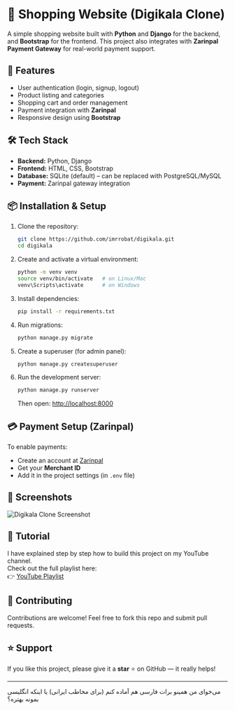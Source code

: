 

# 🛒 Shopping Website (Digikala Clone)

A simple shopping website built with **Python** and **Django** for the backend, and **Bootstrap** for the frontend.
This project also integrates with **Zarinpal Payment Gateway** for real-world payment support.

## 🚀 Features

* User authentication (login, signup, logout)
* Product listing and categories
* Shopping cart and order management
* Payment integration with **Zarinpal**
* Responsive design using **Bootstrap**

## 🛠️ Tech Stack

* **Backend:** Python, Django
* **Frontend:** HTML, CSS, Bootstrap
* **Database:** SQLite (default) – can be replaced with PostgreSQL/MySQL
* **Payment:** Zarinpal gateway integration

## 📦 Installation & Setup

1. Clone the repository:

   ```bash
   git clone https://github.com/imrrobat/digikala.git
   cd digikala
   ```
2. Create and activate a virtual environment:

   ```bash
   python -m venv venv
   source venv/bin/activate   # on Linux/Mac
   venv\Scripts\activate      # on Windows
   ```
3. Install dependencies:

   ```bash
   pip install -r requirements.txt
   ```
4. Run migrations:

   ```bash
   python manage.py migrate
   ```
5. Create a superuser (for admin panel):

   ```bash
   python manage.py createsuperuser
   ```
6. Run the development server:

   ```bash
   python manage.py runserver
   ```

   Then open: [http://localhost:8000](http://localhost:8000)

## 💳 Payment Setup (Zarinpal)

To enable payments:

* Create an account at [Zarinpal](https://www.zarinpal.com)
* Get your **Merchant ID**
* Add it in the project settings (in `.env` file)

## 📸 Screenshots

![Digikala Clone Screenshot](https://s6.uupload.ir/files/digikala_pic_gfwh.png)

## 🎥 Tutorial
I have explained step by step how to build this project on my YouTube channel.  
Check out the full playlist here:  
👉 [YouTube Playlist](https://www.youtube.com/playlist?list=PLpz9JE3CHJZw9G9jtTy9VQlsx0VNfblzu)

## 🤝 Contributing

Contributions are welcome! Feel free to fork this repo and submit pull requests.

## ⭐ Support

If you like this project, please give it a **star** ⭐ on GitHub — it really helps!

---

می‌خوای من همینو برات فارسی هم آماده کنم (برای مخاطب ایرانی) یا اینکه انگلیسی بمونه بهتره؟
